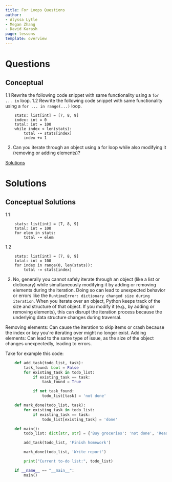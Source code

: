 ```yaml
---
title: For Loops Questions
author:
- Alyssa Lytle
- Megan Zhang
- David Karash
page: lessons
template: overview
---
```


# Questions

## Conceptual

1.1 Rewrite the following code snippet with same functionality using a `for ... in` loop.
1.2 Rewrite the following code snippet with same functionality using a `for ... in range(...)` loop.

```
    stats: list[int] = [7, 8, 9]
    index: int = 0
    total: int = 100
    while index < len(stats):
        total -= stats[index]
        index += 1
```

2. Can you iterate through an object using a for loop while also modifying it (removing or adding elements)?

[Solutions](#conceptual-solutions)

# Solutions

## Conceptual Solutions


1.1
```
    stats: list[int] = [7, 8, 9]
    total: int = 100
    for elem in stats:
        total -= elem
```

1.2
```
    stats: list[int] = [7, 8, 9]
    total: int = 100
    for index in range(0, len(stats)):
        total -= stats[index]
```

2. No, generally you cannot safely iterate through an object (like a list or dictionary) while simultaneously modifying it by adding or removing elements during the iteration. Doing so can lead to unexpected behavior or errors like the `RuntimeError: dictionary changed size during iteration`. When you iterate over an object, Python keeps track of the size and structure of that object. If you modify it (e.g., by adding or removing elements), this can disrupt the iteration process because the underlying data structure changes during traversal.

Removing elements: Can cause the iteration to skip items or crash because the index or key you're iterating over might no longer exist.
Adding elements: Can lead to the same type of issue, as the size of the object changes unexpectedly, leading to errors.

Take for example this code: 

```python
    def add_task(todo_list, task):
        task_found: bool = False
        for existing_task in todo_list:
            if existing_task == task:
                task_found = True

            if not task_found:
                todo_list[task] = 'not done'

    def mark_done(todo_list, task):
        for existing_task in todo_list:
            if existing_task == task:
                todo_list[existing_task] = 'done'

    def main():
        todo_list: dict[str, str] = {'Buy groceries': 'not done', 'Read a book': 'done', 'Write report': 'not done', 'Call mom': 'done'}

        add_task(todo_list, 'Finish homework')

        mark_done(todo_list, 'Write report')

        print("Current to-do list:", todo_list)

    if __name__ == "__main__":
        main()
```